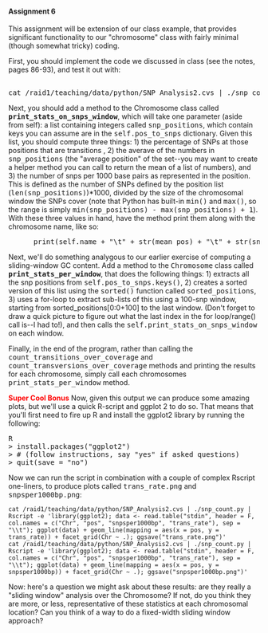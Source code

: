 #### Assignment 6

This assignment will be extension of our class example, that provides significant functionality to our "chromosome" class with fairly minimal (though
somewhat tricky) coding.

First, you should implement the code we discussed in class (see the notes, pages 86-93), and test it out with:
<pre> 
cat /raid1/teaching/data/python/SNP_Analysis2.cvs | ./snp_count.py
</pre>

Next, you should add a method to the Chromosome class called <tt>**print_stats_on_snps_window**</tt>, which will
take one parameter (aside from self): a list containing integers called <tt>snp_positions</tt>, which contain keys you can assume are in the <tt>self.pos_to_snps</tt>
dictionary. Given this list, you should compute three things: 1) the percentage of SNPs at those positions that are transitions
, 2) the averave of the numbers in <tt>snp_positions</tt> (the "average position" of the set--you may want to create a helper method you can 
call to return the mean of a list of numbers), and 3) the number of snps per 1000 base pairs as represented in the position. This is defined as
the number of SNPs defined by the position list (<tt>len(snp_positions)</tt>)*1000, divided by the size of the chromosomal window the SNPs cover
(note that Python has built-in <tt>min()</tt> and <tt>max()</tt>, so the range is simply <tt>min(snp_positions) - max(snp_positions) + 1</tt>).
With these three values in hand, have the method print them along with the chromosome name, like so:
<pre>
      print(self.name + "\t" + str(mean_pos) + "\t" + str(snps_per1000bp) + "\t" + str(trans_rate))
</pre>

Next, we'll do something analygous to our earlier exercise of computing a sliding-window GC content. Add a method to 
the <tt>Chromosome</tt> class called <tt>**print_stats_per_window**</tt>, that does the following things: 1) extracts all the
snp positions from <tt>self.pos_to_snps.keys()</tt>, 2) creates a sorted version of this list using the <tt>sorted()</tt> function
called <tt>sorted_positions</tt>, 
3) uses a for-loop to extract sub-lists of this using a 100-snp window, starting from sorted_positions[0:0+100] to the last window. 
(Don't forget to draw a quick picture to figure out what the last index in the for loop/range() call is--I had to!), and then
calls the <tt>self.print_stats_on_snps_window</tt> on each window.

Finally, in the end of the program, rather than calling the <tt>count_transitions_over_coverage</tt> and <tt>count_transversions_over_coverage</tt>
methods and printing the results for each chromosome, simply call each chromosomes <tt>print_stats_per_window</tt> method.

**<font color="red">Super Cool Bonus</font>**
Now, given this output we can produce some amazing plots, but we'll use a quick R-script and ggplot 2 to do so. That means that you'll first need to
fire up R and install the ggplot2 library by running the following:

<pre>
R
> install.packages("ggplot2")
> # (follow instructions, say "yes" if asked questions)
> quit(save = "no")
</pre>

Now we can run the script in combination with a couple of complex Rscript one-liners, to produce plots called <tt>trans_rate.png</tt> and <tt>snpsper1000bp.png</tt>:


    cat /raid1/teaching/data/python/SNP_Analysis2.cvs | ./snp_count.py | Rscript -e 'library(ggplot2); data <- read.table("stdin", header = F, col.names = c("Chr", "pos", "snpsper1000bp", "trans_rate"), sep = "\\t"); ggplot(data) + geom_line(mapping = aes(x = pos, y = trans_rate)) + facet_grid(Chr ~ .); ggsave("trans_rate.png")'
    cat /raid1/teaching/data/python/SNP_Analysis2.cvs | ./snp_count.py | Rscript -e 'library(ggplot2); data <- read.table("stdin", header = F, col.names = c("Chr", "pos", "snpsper1000bp", "trans_rate"), sep = "\\t"); ggplot(data) + geom_line(mapping = aes(x = pos, y = snpsper1000bp)) + facet_grid(Chr ~ .); ggsave("snpsper1000bp.png")'

</p>

Now: here's a question we might ask about these results: are they really a "sliding window" analysis over the Chromosome? If not, do you think they are 
more, or less, representative of these statistics at each chromosomal location? Can you think of a way to do a fixed-width sliding window approach?
